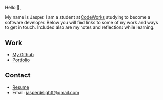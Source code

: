 Hello 👋, 

My name is Jasper. I am a student at [CodeWorks](https://boisecodeworks.com) studying to become a software developer. Below you will find links to some of my work and ways to get in touch. Included also are my notes and reflections while learning. 

## Work

* [My Github](https://github.com/Jasperdelight)
* [Portfolio](https://Jasperdelight.github.io/)

## Contact

* [Resume](https://Jasperdelight.github.io/resume)
* Email: jasperdelightt@gmail.com
